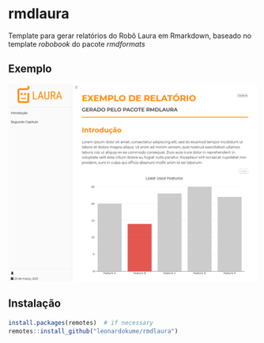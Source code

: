# rmdlaura
Template para gerar relatórios do Robô Laura em Rmarkdown, baseado no template *robobook* do pacote *rmdformats*

## Exemplo

[![](examples/images/rmdlaura.png)](https://github.com/leonardokume/rmdlaura/tree/main/examples/Example)


## Instalação

```r
install.packages(remotes)  # if necessary
remotes::install_github("leonardokume/rmdlaura")
```
